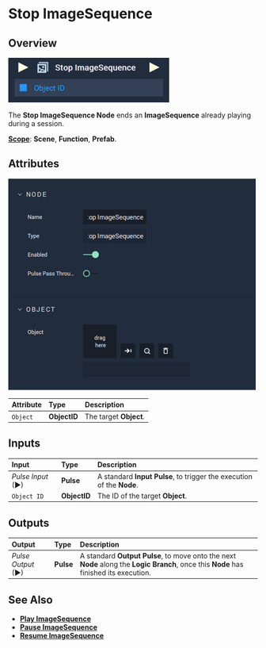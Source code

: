 # Stop ImageSequence

## Overview

![The Stop ImageSequence Node.](../../../.gitbook/assets/stopimagesequenceupdatedimage.png)

The **Stop ImageSequence Node** ends an **ImageSequence** already playing during a session.

[**Scope**](../../overview.md#scopes): **Scene**, **Function**, **Prefab**.

## Attributes

![The Stop ImageSequence Node Attributes.](../../../.gitbook/assets/node-stop-imagesequence-attr.png)

| Attribute | Type | Description |
| :--- | :--- | :--- |
| `Object` | **ObjectID** | The target **Object**. |

## Inputs

| Input | Type | Description |
| :--- | :--- | :--- |
| _Pulse Input_ \(►\) | **Pulse** | A standard **Input Pulse**, to trigger the execution of the **Node**. |
| `Object ID` | **ObjectID** | The ID of the target **Object**. |

## Outputs

| Output | Type | Description |
| :--- | :--- | :--- |
| _Pulse Output_ \(►\) | **Pulse** | A standard **Output Pulse**, to move onto the next **Node** along the **Logic Branch**, once this **Node** has finished its execution. |

## See Also

* [**Play ImageSequence**](playimagesequence.md)
* [**Pause ImageSequence**](pauseimagesequence.md)
* [**Resume ImageSequence**](resumeimagesequence.md)

